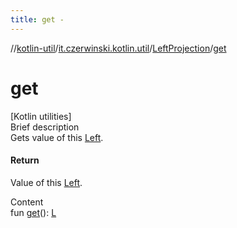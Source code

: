 ```yaml
---
title: get -
---
```

//[kotlin-util](../../index.md)/[it.czerwinski.kotlin.util](../index.md)/[LeftProjection](index.md)/[get](get.md)



# get  
[Kotlin utilities]  
Brief description  
Gets value of this [Left](../-left/index.md).  
  


#### Return  
Value of this [Left](../-left/index.md).  
  
  
Content  
fun [get](get.md)(): [L](index.md)  



